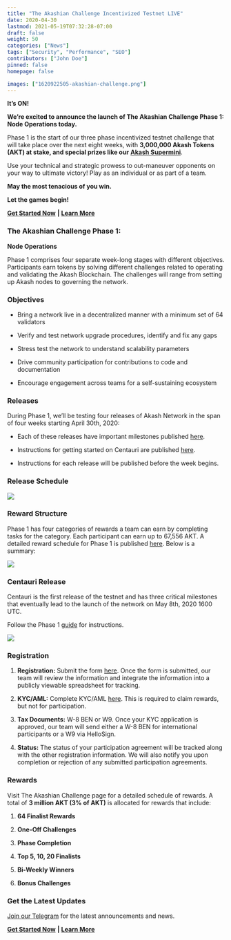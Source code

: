 ```yaml
---
title: "The Akashian Challenge Incentivized Testnet LIVE"
date: 2020-04-30
lastmod: 2021-05-19T07:32:28-07:00
draft: false
weight: 50
categories: ["News"]
tags: ["Security", "Performance", "SEO"]
contributors: ["John Doe"]
pinned: false
homepage: false

images: ["1620922505-akashian-challenge.png"]
---
```

**It’s ON!**   
  
**We’re excited to announce the launch of The Akashian Challenge Phase 1: Node Operations today.**  
  
Phase 1 is the start of our three phase incentivized testnet challenge that will take place over the next eight weeks, with **3,000,000 Akash Tokens (AKT) at stake, and special prizes like our** [**Akash Supermini**](https://akash.network/supermini/).  
  
Use your technical and strategic prowess to out-maneuver opponents on your way to ultimate victory! Play as an individual or as part of a team.  
  
**May the most tenacious of you win.**  
  
**Let the games begin!**

[**Get Started Now**](https://akash.network/akashian/docs) **|** [**Learn More**](https://akash.network/challenge/)

### **The Akashian Challenge Phase 1:**  
**Node Operations**

Phase 1 comprises four separate week-long stages with different objectives. Participants earn tokens by solving different challenges related to operating and validating the Akash Blockchain. The challenges will range from setting up Akash nodes to governing the network.

### **Objectives**

*   Bring a network live in a decentralized manner with a minimum set of 64 validators
    
*   Verify and test network upgrade procedures, identify and fix any gaps
    
*   Stress test the network to understand scalability parameters
    
*   Drive community participation for contributions to code and documentation
    
*   Encourage engagement across teams for a self-sustaining ecosystem
    

### **Releases**

During Phase 1, we’ll be testing four releases of Akash Network in the span of four weeks starting April 30th, 2020:

*   Each of these releases have important milestones published [here](https://akash.network/akashian/phase1/plan). 
    
*   Instructions for getting started on Centauri are published [here](https://akash.network/akashian/phase1/guide). 
    
*   Instructions for each release will be published before the week begins.
    

### **Release Schedule**

![](https://www.datocms-assets.com/45776/1620922423-screen-shot-2020-04-29-at-10-12-43-pm.png)

### **Reward Structure**

Phase 1 has four categories of rewards a team can earn by completing tasks for the category. Each participant can earn up to 67,556 AKT. A detailed reward schedule for Phase 1 is published [here](https://akash.network/akashian/phase1/rewards). Below is a summary: 

![](https://www.datocms-assets.com/45776/1620922441-screen-shot-2020-04-29-at-10-16-16-pm.png)

### **Centauri Release**

Centauri is the first release of the testnet and has three critical milestones that eventually lead to the launch of the network on May 8th, 2020 1600 UTC.  
  
Follow the Phase 1 [guide](https://akash.network/akashian/phase1/guide) for instructions.

![](https://www.datocms-assets.com/45776/1620922458-screen-shot-2020-04-29-at-10-17-41-pm.png)

### **Registration**

1.  **Registration:** Submit the form [here](https://docs.google.com/a/akash.network/forms/d/1oM8eQcaWkpt3nRLh_H0tvQ2AeLpgjkdLn6rfhKyrsJk/edit?usp=sharing). Once the form is submitted, our team will review the information and integrate the information into a publicly viewable spreadsheet for tracking.
    
2.  **KYC/AML:** Complete KYC/AML [here](https://app.akash.network/verifications). This is required to claim rewards, but not for participation.
    
3.  **Tax Documents:** W-8 BEN or W9. Once your KYC application is approved, our team will send either a W-8 BEN for international participants or a W9 via HelloSign.
    
4.  **Status:** The status of your participation agreement will be tracked along with the other registration information. We will also notify you upon completion or rejection of any submitted participation agreements.
    

### **Rewards**

Visit The Akashian Challenge page for a detailed schedule of rewards. A total of **3 million AKT (3% of AKT)** is allocated for rewards that include:

1.  **64 Finalist Rewards**
    
2.  **One-Off Challenges**
    
3.  **Phase Completion**
    
4.  **Top 5, 10, 20 Finalists**
    
5.  **Bi-Weekly Winners**
    
6.  **Bonus Challenges**
    

### **Get the Latest Updates**

[Join our Telegram](https://t.me/AkashNW) for the latest announcements and news.

[**Get Started Now**](https://akash.network/akashian/docs) **|** [**Learn More**](https://akash.network/challenge/)